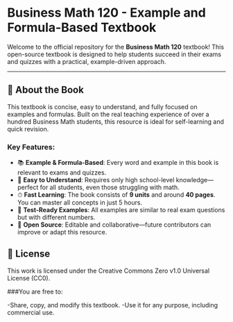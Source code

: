 # Business Math 120 - Example and Formula-Based Textbook

Welcome to the official repository for the **Business Math 120** textbook! This open-source textbook is designed to help students succeed in their exams and quizzes with a practical, example-driven approach.

---

## 📘 About the Book

This textbook is concise, easy to understand, and fully focused on examples and formulas. Built on the real teaching experience of over a hundred Business Math students, this resource is ideal for self-learning and quick revision.

### Key Features:
- 📚 **Example & Formula-Based**: Every word and example in this book is relevant to exams and quizzes.  
- 🧩 **Easy to Understand**: Requires only high school-level knowledge—perfect for all students, even those struggling with math.  
- ⏱ **Fast Learning**: The book consists of **9 units** and around **40 pages**. You can master all concepts in just 5 hours.  
- 📝 **Test-Ready Examples**: All examples are similar to real exam questions but with different numbers.  
- 🔄 **Open Source**: Editable and collaborative—future contributors can improve or adapt this resource.

## 📄 License
This work is licensed under the Creative Commons Zero v1.0 Universal License (CC0).

###You are free to:

-Share, copy, and modify this textbook.
-Use it for any purpose, including commercial use.
